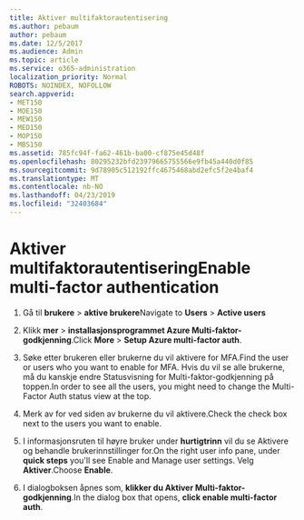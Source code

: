 ```yaml
---
title: Aktiver multifaktorautentisering
ms.author: pebaum
author: pebaum
ms.date: 12/5/2017
ms.audience: Admin
ms.topic: article
ms.service: o365-administration
localization_priority: Normal
ROBOTS: NOINDEX, NOFOLLOW
search.appverid:
- MET150
- MOE150
- MEW150
- MED150
- MOP150
- MBS150
ms.assetid: 785fc94f-fa62-461b-ba00-cf875e45d48f
ms.openlocfilehash: 80295232bfd23979665755566e9fb45a440d0f85
ms.sourcegitcommit: 9d78905c512192ffc4675468abd2efc5f2e4baf4
ms.translationtype: MT
ms.contentlocale: nb-NO
ms.lasthandoff: 04/23/2019
ms.locfileid: "32403684"
---
```

# <a name="enable-multi-factor-authentication"></a><span data-ttu-id="ffdf9-102">Aktiver multifaktorautentisering</span><span class="sxs-lookup"><span data-stu-id="ffdf9-102">Enable multi-factor authentication</span></span>

1. <span data-ttu-id="ffdf9-103">Gå til **brukere** \> **aktive brukere**</span><span class="sxs-lookup"><span data-stu-id="ffdf9-103">Navigate to **Users** \> **Active users**</span></span>
    
2. <span data-ttu-id="ffdf9-104">Klikk **mer** \> **installasjonsprogrammet Azure Multi-faktor-godkjenning**.</span><span class="sxs-lookup"><span data-stu-id="ffdf9-104">Click **More** \> **Setup Azure multi-factor auth**.</span></span> 
    
3. <span data-ttu-id="ffdf9-105">Søke etter brukeren eller brukerne du vil aktivere for MFA.</span><span class="sxs-lookup"><span data-stu-id="ffdf9-105">Find the user or users who you want to enable for MFA.</span></span> <span data-ttu-id="ffdf9-106">Hvis du vil se alle brukerne, må du kanskje endre Statusvisning for Multi-faktor-godkjenning på toppen.</span><span class="sxs-lookup"><span data-stu-id="ffdf9-106">In order to see all the users, you might need to change the Multi-Factor Auth status view at the top.</span></span>
    
4. <span data-ttu-id="ffdf9-107">Merk av for ved siden av brukerne du vil aktivere.</span><span class="sxs-lookup"><span data-stu-id="ffdf9-107">Check the check box next to the users you want to enable.</span></span>
    
5.  <span data-ttu-id="ffdf9-108">I informasjonsruten til høyre bruker under **hurtigtrinn** vil du se Aktivere og behandle brukerinnstillinger for.</span><span class="sxs-lookup"><span data-stu-id="ffdf9-108">On the right user info pane, under **quick steps** you'll see Enable and Manage user settings.</span></span> <span data-ttu-id="ffdf9-109">Velg **Aktiver**.</span><span class="sxs-lookup"><span data-stu-id="ffdf9-109">Choose **Enable**.</span></span> 
    
6. <span data-ttu-id="ffdf9-110">I dialogboksen åpnes som, **klikker du Aktiver Multi-faktor-godkjenning**.</span><span class="sxs-lookup"><span data-stu-id="ffdf9-110">In the dialog box that opens, **click enable multi-factor auth**.</span></span> 
    

